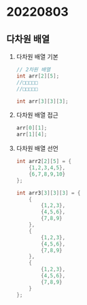 20220803
=============

다차원 배열
-------------
1. 다차원 배열 기본

    ```C
    // 2차원 배열
    int arr[2][5];
    //□□□□□
    //□□□□□

    int arr[3][3][3];
    ```

2. 다차원 배열 접근

    ```C
    arr[0][1];
    arr[1][4];
    ```

3. 다차원 배열 선언

    ```C
    int arr2[2][5] = {
        {1,2,3,4,5}, 
        {6,7,8,9,10}
    };
    
    int arr3[3][3][3] = {
        {
            {1,2,3}, 
            {4,5,6}, 
            {7,8,9}
        }, 
        {
            {1,2,3}, 
            {4,5,6}, 
            {7,8,9}
        }, 
        {
            {1,2,3}, 
            {4,5,6}, 
            {7,8,9}
        }
    };
    ```

